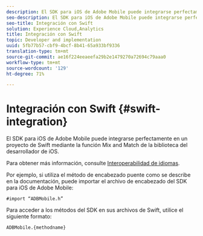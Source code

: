 ```yaml
---
description: El SDK para iOS de Adobe Mobile puede integrarse perfectamente en un proyecto de Swift mediante la función Mix and Match de la biblioteca del desarrollador de iOS.
seo-description: El SDK para iOS de Adobe Mobile puede integrarse perfectamente en un proyecto de Swift mediante la función Mix and Match de la biblioteca del desarrollador de iOS.
seo-title: Integración con Swift
solution: Experience Cloud,Analytics
title: Integración con Swift
topic: Developer and implementation
uuid: 5fb77b57-cbf9-4bcf-8b41-65a933bf9336
translation-type: tm+mt
source-git-commit: ae16f224eeaeefa29b2e1479270a72694c79aaa0
workflow-type: tm+mt
source-wordcount: '129'
ht-degree: 71%

---
```



# Integración con Swift {#swift-integration}

El SDK para iOS de Adobe Mobile puede integrarse perfectamente en un proyecto de Swift mediante la función Mix and Match de la biblioteca del desarrollador de iOS.

Para obtener más información, consulte [Interoperabilidad de idiomas](https://developer.apple.com/documentation/swift#2984801.html).

Por ejemplo, si utiliza el método de encabezado puente como se describe en la documentación, puede importar el archivo de encabezado del SDK para iOS de Adobe Mobile:

```
#import “ADBMobile.h”
```

Para acceder a los métodos del SDK en sus archivos de Swift, utilice el siguiente formato:

```
ADBMobile.{methodname}
```

